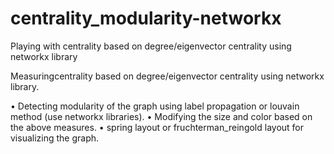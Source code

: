 # centrality_modularity-networkx
Playing with centrality based on degree/eigenvector centrality using networkx library

Measuringcentrality based on degree/eigenvector centrality using
networkx library. 

• Detecting modularity of the graph using label propagation or
louvain method (use networkx libraries). 
• Modifying the size and color based on the above measures. 
• spring layout or fruchterman_reingold layout for visualizing
the graph.

